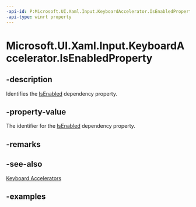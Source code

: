 ```yaml
---
-api-id: P:Microsoft.UI.Xaml.Input.KeyboardAccelerator.IsEnabledProperty
-api-type: winrt property
---
```


<!-- Property syntax.
public DependencyProperty IsEnabledProperty { get; }
-->

# Microsoft.UI.Xaml.Input.KeyboardAccelerator.IsEnabledProperty

## -description
Identifies the [IsEnabled](keyboardaccelerator_isenabled.md) dependency property.

## -property-value
The identifier for the [IsEnabled](keyboardaccelerator_isenabled.md) dependency property.

## -remarks

## -see-also
[Keyboard Accelerators](/windows/apps/design/input/keyboard-accelerators)

## -examples


